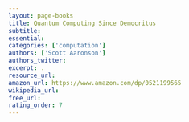 ```yaml
---
layout: page-books
title: Quantum Computing Since Democritus
subtitle: 
essential: 
categories: ['computation']
authors: ['Scott Aaronson']
authors_twitter: 
excerpt: .
resource_url: 
amazon_url: https://www.amazon.com/dp/0521199565
wikipedia_url: 
free_url: 
rating_order: 7
---
```

